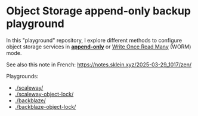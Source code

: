 # Object Storage append-only backup playground

In this "playground" repository, I explore different methods to configure object storage services in [**append-only**](https://notes.sklein.xyz/Write%20Once%20Read%20Many/) or [Write Once Read Many](https://notes.sklein.xyz/Write%20Once%20Read%20Many/) (WORM) mode.

See also this note in French: https://notes.sklein.xyz/2025-03-29_1017/zen/

Playgrounds:

- [./scaleway/](./scaleway/)
- [./scaleway-object-lock/](./scaleway-object-lock/)
- [./backblaze/](./backblaze/)
- [./backblaze-object-lock/](./backblaze-object-lock/)
